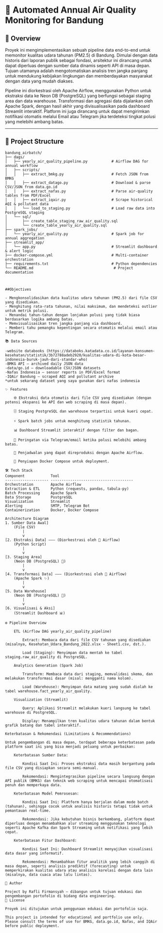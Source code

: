# 🚦 Automated Annual Air Quality Monitoring for Bandung

## 📄 Overview

Proyek ini mengimplementasikan sebuah pipeline data end-to-end untuk memonitor kualitas udara tahunan (PM2.5) di Bandung. Dimulai dengan data historis dari laporan publik sebagai fondasi, arsitektur ini dirancang untuk dapat diperluas dengan sumber data dinamis seperti API di masa depan. Tujuan utamanya adalah mengotomatiskan analisis tren jangka panjang untuk mendukung kebijakan lingkungan dan memberdayakan masyarakat dengan data yang mudah diakses.

Pipeline ini diorkestrasi oleh Apache Airflow, menggunakan Python untuk ekstraksi data ke Neon DB (PostgreSQL) yang berfungsi sebagai staging area dan data warehouse. Transformasi dan agregasi data dijalankan oleh Apache Spark, dengan hasil akhir yang divisualisasikan pada dashboard Streamlit interaktif. Platform ini juga dirancang untuk dapat mengirimkan notifikasi otomatis melalui Email atau Telegram jika terdeteksi tingkat polusi yang melebihi ambang batas.

---

## 📁 Project Structure

```plaintext
bandung_airbatch/
├── dags/
│   ├── yearly_air_quality_pipeline.py           # Airflow DAG for annual workflow
│   ├── scripts/
│   │   ├── extract_bmkg.py                      # Fetch JSON from BMKG
│   │   ├── extract_datago.py                    # Download & parse CSV/JSON from data.go.id
│   │   ├── extract_nafas.py                     # Parse air-quality tables from PDF/Excel
│   │   ├── extract_iqair.py                     # Scrape historical AQI & pollutant data
│   │   └── load_to_staging.py                   # Load raw data into PostgreSQL staging
│   └── sql/
│       ├── create_table_staging_raw_air_quality.sql
│       └── create_table_yearly_air_quality.sql
├── spark_jobs/
│   └── yearly_air_quality.py                    # Spark job for annual aggregation
├── streamlit_app/
│   └── app.py                                   # Streamlit dashboard & alert logic
├── docker-compose.yml                           # Multi-container orchestration
├── requirements.txt                             # Python dependencies
└── README.md                                     # Project documentation



##Objectives

- Mengkonsolidasikan data kualitas udara tahunan (PM2.5) dari file CSV yang disediakan.
- Menghitung rata-rata tahunan, nilai maksimum, dan mendeteksi outlier untuk metrik polusi.
- Menandai tahun-tahun dengan lonjakan polusi yang tidak biasa berdasarkan logika ambang batas.
- Memvisualisasikan tren jangka panjang via dashboard.
- Memberi tahu pemangku kepentingan secara otomatis melalui email atau Telegram.

📚 Data Sources

-website databooks (https://databoks.katadata.co.id/layanan-konsumen-kesehatan/statistik/3b72788adeb2920/kualitas-udara-di-kota-besar-indonesia-buruk-jauh-dari-standar-who)
-BMKG API – archived daily JSON data
-data/go.id – downloadable CSV/JSON datasets
-Nafas Indonesia – sensor reports in PDF/Excel format
-IQAir Bandung – scraped AQI and pollutant archive
*untuk sekarang dataset yang saya gunakan dari nafas indonesia

✨ Features

    🌐 Ekstraksi data otomatis dari file CSV yang disediakan (dengan potensi ekspansi ke API dan web scraping di masa depan).

    🗄️ Staging PostgreSQL dan warehouse terpartisi untuk kueri cepat.

    ⚡ Spark batch jobs untuk menghitung statistik tahunan.

    📊 Dashboard Streamlit interaktif dengan filter dan bagan.

    🔔 Peringatan via Telegram/email ketika polusi melebihi ambang batas.

    🔁 Penjadwalan yang dapat direproduksi dengan Apache Airflow.

    🐳 Penyiapan Docker Compose untuk deployment.

🛠️ Tech Stack
Component            Tool
-------------------- --------------------------------------
Orchestration        Apache Airflow
Extraction & ETL     Python (requests, pandas, tabula-py)
Batch Processing     Apache Spark
Data Storage         PostgreSQL
Visualization        Streamlit
Alerting             SMTP, Telegram Bot
Containerization     Docker, Docker Compose

Architecture Diagram
1. Sumber Data Awal]
    (File CSV)
        |
        v
[2. Ekstraksi Data] ——— (Diorkestrasi oleh 💨 Airflow)
    (Python Script)
        |
        v
[3. Staging Area]
    (Neon DB (PostgreSQL) 🐘)
        |
        v
[4. Transformasi Data] ——— (Diorkestrasi oleh 💨 Airflow)
    (Apache Spark ✨)
        |
        v
[5. Data Warehouse]
    (Neon DB (PostgreSQL) 🐘)
        |
        v
[6. Visualisasi & Aksi]
    (Streamlit Dashboard 📊)

⚙️ Pipeline Overview

    ETL (Airflow DAG yearly_air_quality_pipeline)

        Extract: Membaca data dari file CSV tahunan yang disediakan (misalnya, Kesehatan_Udara_Bandung_2022.xlsx - Sheet1.csv, dst.).

        Load (Staging): Menyimpan data mentah ke tabel staging.raw_air_quality di PostgreSQL.

    Analytics Generation (Spark Job)

        Transform: Membaca data dari staging, memvalidasi skema, dan melakukan transformasi dasar (misal: mengganti nama kolom).

        Load (Warehouse): Menyimpan data matang yang sudah diolah ke tabel warehouse.fact_yearly_air_quality.

    Visualization (Streamlit)

        Query: Aplikasi Streamlit melakukan kueri langsung ke tabel warehouse di PostgreSQL.

        Display: Menampilkan tren kualitas udara tahunan dalam bentuk grafik batang dan tabel interaktif.

Keterbatasan & Rekomendasi (Limitations & Recommendations)

Untuk pengembangan di masa depan, terdapat beberapa keterbatasan pada platform saat ini yang bisa menjadi peluang untuk perbaikan:

    Keterbatasan Sumber Data:

        Kondisi Saat Ini: Proses ekstraksi data masih bergantung pada file CSV yang disiapkan secara semi-manual.

        Rekomendasi: Mengintegrasikan pipeline secara langsung dengan API publik (BMKG) dan teknik web scraping untuk mencapai otomatisasi penuh dan memperkaya data.

    Keterbatasan Model Pemrosesan:

        Kondisi Saat Ini: Platform hanya berjalan dalam mode batch (tahunan), sehingga cocok untuk analisis historis tetapi tidak untuk pemantauan real-time.

        Rekomendasi: Jika kebutuhan bisnis berkembang, platform dapat diperluas dengan menambahkan alur streaming menggunakan teknologi seperti Apache Kafka dan Spark Streaming untuk notifikasi yang lebih cepat.

    Keterbatasan Fitur Dashboard:

        Kondisi Saat Ini: Dashboard Streamlit menyajikan visualisasi data dasar yang informatif.

        Rekomendasi: Menambahkan fitur analitik yang lebih canggih di masa depan, seperti analisis prediktif (forecasting) untuk memperkirakan kualitas udara atau analisis korelasi dengan data lain (misalnya, data cuaca atau lalu lintas).

👤 Author

Project by Rafli Firmansyah — dibangun untuk tujuan edukasi dan pengembangan portofolio di bidang data engineering.
📝 License

Proyek ini ditujukan untuk penggunaan edukasi dan portofolio saja.

This project is intended for educational and portfolio use only. Please consult the terms of use for BMKG, data.go.id, Nafas, and IQAir before public deployment.
